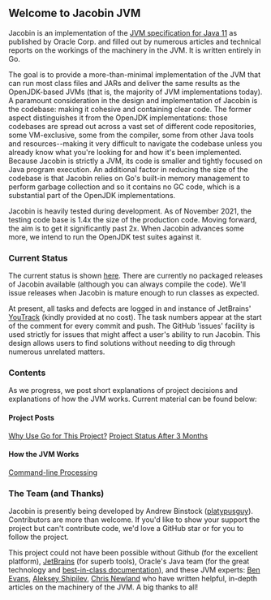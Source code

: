 ## Welcome to Jacobin JVM

Jacobin is an implementation of the [JVM specification for Java 11](https://docs.oracle.com/javase/specs/jvms/se11/html/) as published by Oracle Corp. and filled out by numerous articles and technical reports on the workings of the machinery in the JVM. It is written entirely in Go. 

The goal is to provide a more-than-minimal implementation of the JVM that can run most class files and JARs and deliver the same results as the OpenJDK-based JVMs (that is, the majority of JVM implementations today). A paramount consideration in the design and implementation of Jacobin is the codebase: making it cohesive and containing clear code. The former aspect distinguishes it from the OpenJDK implementations: those codebases are spread out across a vast set of different code repositories, some VM-exclusive, some from the compiler, some from other Java tools and resources--making it very difficult to navigate the codebase unless you already know what you're looking for and how it's been implemented. Because Jacobin is strictly a JVM, its code is smaller and tightly focused on Java program execution. An additional factor in reducing the size of the codebase is that Jacobin relies on Go's built-in memory management to perform garbage collection and so it contains no GC code, which is a substantial part of the OpenJDK implementations.

Jacobin is heavily tested during development. As of November 2021, the testing code base is 1.4x the size of the production code. Moving forward, the aim is to get it significantly past 2x. When Jacobin advances some more, we intend to run the OpenJDK test suites against it. 

### Current Status

The current status is shown [here](https://github.com/platypusguy/jacobin). There are currently no packaged releases of Jacobin available (although you can always compile the code). We'll issue releases when Jacobin is mature enough to run classes as expected.

At present, all tasks and defects are logged in and instance of JetBrains' [YouTrack](https://www.jetbrains.com/youtrack/) (kindly provided at no cost). The task numbers appear at the start of the comment for every commit and push. The GitHub 'issues' facility is used strictly for issues that might affect a user's ability to run Jacobin. This design allows users to find solutions without needing to dig through numerous unrelated matters. 

### Contents

As we progress, we post short explanations of project decisions and explanations of how the JVM works. Current material can be found below:

#### Project Posts
[Why Use Go for This Project?](http://binstock.blogspot.com/2021/08/a-whole-new-project-jvm.html)
[Project Status After 3 Months](http://binstock.blogspot.com/2021/11/jacobin-jvm-project-after-three-months.html)

#### How the JVM Works
[Command-line Processing](https://github.com/platypusguy/jacobin/wiki/Command-line-Processing)

### The Team (and Thanks)
Jacobin is presently being developed by Andrew Binstock ([platypusguy](https://github.com/platypusguy/)). Contributors are more than welcome. If you'd like to show your support the project but can't contribute code, we'd love a GitHub star or for you to follow the project. 

This project could not have been possible without Github (for the excellent platform), [JetBrains](https://www.jetbrains.com/go/) (for superb tools), Oracle's Java team (for the great technology and [best-in-class documentation](https://docs.oracle.com/javase/specs/index.html)), and these JVM experts: [Ben Evans](https://github.com/kittylyst), [Aleksey Shipilev](https://shipilev.net/), [Chris Newland](https://github.com/sponsors/chriswhocodes) who have written helpful, in-depth articles on the machinery of the JVM. A big thanks to all!

